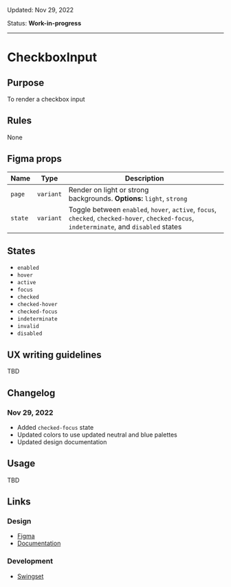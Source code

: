 Updated: Nov 29, 2022

Status: **Work-in-progress**



---

# CheckboxInput

## Purpose

To render a checkbox input

## Rules

None

## Figma props

| Name | Type | Description |
|----|----|----|
| `page` | `variant` | Render on light or strong backgrounds. **Options:** `light`, `strong` |
| `state` | `variant` | Toggle between `enabled`, `hover`, `active`, `focus`, `checked`, `checked-hover`, `checked-focus`, `indeterminate`, and `disabled` states |

## States

* `enabled`
* `hover`
* `active`
* `focus`
* `checked`
* `checked-hover`
* `checked-focus`
* `indeterminate`
* `invalid`
* `disabled`

## UX writing guidelines

TBD

## Changelog

### Nov 29, 2022

* Added `checked-focus` state
* Updated colors to use updated neutral and blue palettes
* Updated design documentation

## Usage

TBD

## Links

### Design

* [Figma](https://www.figma.com/file/7cYgDM618stjYUHDqAfRec/Components?node-id=640%3A1754)
* [Documentation](https://hashicorp-wpl-documentation.vercel.app/components/form/checkbox-input)

### Development

* [Swingset](https://react-components.vercel.app/components/checkboxinput)


